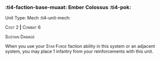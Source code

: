 ### :ti4-faction-base-muaat: **Ember Colossus** :ti4-pok:

Unit Type: Mech :ti4-unit-mech:

<span style="font-variant:small-caps;">Cost 2</span> __|__ <span style="font-variant:small-caps;">Combat 6</span>

<span style="font-variant:small-caps;">Sustain Damage</span>

When you use your <span style="font-variant:small-caps;">Star Forge</span> faction ability in this system or an adjacent system, you may place 1 infantry from your reinforcements with this unit.
